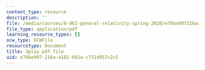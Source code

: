 ```yaml
---
content_type: resource
description: ''
file: /media/courses/8-962-general-relativity-spring-2020/e76be907216aa182691ac751d957c2c5_H6eR3sG524M.pdf
file_type: application/pdf
learning_resource_types: []
ocw_type: OCWFile
resourcetype: Document
title: 3play pdf file
uid: e76be907-216a-a182-691a-c751d957c2c5
---
```

